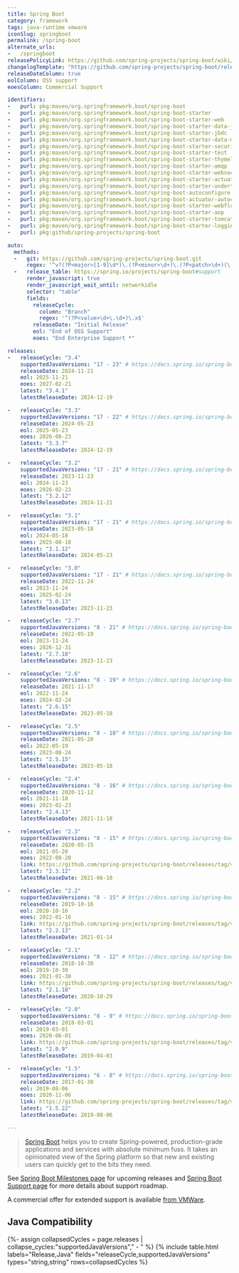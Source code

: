```yaml
---
title: Spring Boot
category: framework
tags: java-runtime vmware
iconSlug: springboot
permalink: /spring-boot
alternate_urls:
-   /springboot
releasePolicyLink: https://github.com/spring-projects/spring-boot/wiki/Supported-Versions
changelogTemplate: "https://github.com/spring-projects/spring-boot/releases/tag/v__LATEST__"
releaseDateColumn: true
eolColumn: OSS support
eoesColumn: Commercial Support

identifiers:
-   purl: pkg:maven/org.springframework.boot/spring-boot
-   purl: pkg:maven/org.springframework.boot/spring-boot-starter
-   purl: pkg:maven/org.springframework.boot/spring-boot-starter-web
-   purl: pkg:maven/org.springframework.boot/spring-boot-starter-data-jpa
-   purl: pkg:maven/org.springframework.boot/spring-boot-starter-jbdc
-   purl: pkg:maven/org.springframework.boot/spring-boot-starter-data-mongodb
-   purl: pkg:maven/org.springframework.boot/spring-boot-starter-security
-   purl: pkg:maven/org.springframework.boot/spring-boot-starter-test
-   purl: pkg:maven/org.springframework.boot/spring-boot-starter-thymeleaf
-   purl: pkg:maven/org.springframework.boot/spring-boot-starter-amqp
-   purl: pkg:maven/org.springframework.boot/spring-boot-starter-websocket
-   purl: pkg:maven/org.springframework.boot/spring-boot-starter-actuator
-   purl: pkg:maven/org.springframework.boot/spring-boot-starter-undertow
-   purl: pkg:maven/org.springframework.boot/spring-boot-autoconfigure
-   purl: pkg:maven/org.springframework.boot/spring-boot-actuator-autoconfigure
-   purl: pkg:maven/org.springframework.boot/spring-boot-starter-webflux
-   purl: pkg:maven/org.springframework.boot/spring-boot-starter-aop
-   purl: pkg:maven/org.springframework.boot/spring-boot-starter-tomcat
-   purl: pkg:maven/org.springframework.boot/spring-boot-starter-logging
-   purl: pkg:github/spring-projects/spring-boot

auto:
  methods:
  -   git: https://github.com/spring-projects/spring-boot.git
      regex: '^v?(?P<major>[1-9]\d*)\.(?P<minor>\d+)\.(?P<patch>\d+)(\.RELEASE)?$'
  -   release_table: https://spring.io/projects/spring-boot#support
      render_javascript: true
      render_javascript_wait_until: networkidle
      selector: "table"
      fields:
        releaseCycle:
          column: "Branch"
          regex: '^(?P<value>\d+\.\d+)\.x$'
        releaseDate: "Initial Release"
        eol: "End of OSS Support"
        eoes: "End Enterprise Support *"

releases:
-   releaseCycle: "3.4"
    supportedJavaVersions: "17 - 23" # https://docs.spring.io/spring-boot/docs/3.3.x/reference/html/getting-started.html#getting-started.system-requirements
    releaseDate: 2024-11-21
    eol: 2025-11-21
    eoes: 2027-02-21
    latest: "3.4.1"
    latestReleaseDate: 2024-12-19

-   releaseCycle: "3.3"
    supportedJavaVersions: "17 - 22" # https://docs.spring.io/spring-boot/docs/3.3.x/reference/html/getting-started.html#getting-started.system-requirements
    releaseDate: 2024-05-23
    eol: 2025-05-23
    eoes: 2026-08-23
    latest: "3.3.7"
    latestReleaseDate: 2024-12-19

-   releaseCycle: "3.2"
    supportedJavaVersions: "17 - 21" # https://docs.spring.io/spring-boot/docs/3.2.x/reference/html/getting-started.html#getting-started.system-requirements
    releaseDate: 2023-11-23
    eol: 2024-11-23
    eoes: 2026-02-23
    latest: "3.2.12"
    latestReleaseDate: 2024-11-21

-   releaseCycle: "3.1"
    supportedJavaVersions: "17 - 21" # https://docs.spring.io/spring-boot/docs/3.1.x/reference/html/getting-started.html#getting-started.system-requirements
    releaseDate: 2023-05-18
    eol: 2024-05-18
    eoes: 2025-08-18
    latest: "3.1.12"
    latestReleaseDate: 2024-05-23

-   releaseCycle: "3.0"
    supportedJavaVersions: "17 - 21" # https://docs.spring.io/spring-boot/docs/3.0.x/reference/html/getting-started.html#getting-started.system-requirements
    releaseDate: 2022-11-24
    eol: 2023-11-24
    eoes: 2025-02-24
    latest: "3.0.13"
    latestReleaseDate: 2023-11-23

-   releaseCycle: "2.7"
    supportedJavaVersions: "8 - 21" # https://docs.spring.io/spring-boot/docs/2.7.x/reference/html/getting-started.html#getting-started.system-requirements
    releaseDate: 2022-05-19
    eol: 2023-11-24
    eoes: 2026-12-31
    latest: "2.7.18"
    latestReleaseDate: 2023-11-23

-   releaseCycle: "2.6"
    supportedJavaVersions: "8 - 19" # https://docs.spring.io/spring-boot/docs/2.6.14/reference/html/getting-started.html#getting-started.system-requirements
    releaseDate: 2021-11-17
    eol: 2022-11-24
    eoes: 2024-02-24
    latest: "2.6.15"
    latestReleaseDate: 2023-05-18

-   releaseCycle: "2.5"
    supportedJavaVersions: "8 - 18" # https://docs.spring.io/spring-boot/docs/2.5.14/reference/html/getting-started.html#getting-started.system-requirements
    releaseDate: 2021-05-20
    eol: 2022-05-19
    eoes: 2023-08-24
    latest: "2.5.15"
    latestReleaseDate: 2023-05-18

-   releaseCycle: "2.4"
    supportedJavaVersions: "8 - 16" # https://docs.spring.io/spring-boot/docs/2.4.13/reference/html/getting-started.html#getting-started-system-requirements
    releaseDate: 2020-11-12
    eol: 2021-11-18
    eoes: 2023-02-23
    latest: "2.4.13"
    latestReleaseDate: 2021-11-18

-   releaseCycle: "2.3"
    supportedJavaVersions: "8 - 15" # https://docs.spring.io/spring-boot/docs/2.3.12.RELEASE/reference/html/getting-started.html#getting-started-system-requirements
    releaseDate: 2020-05-15
    eol: 2021-05-20
    eoes: 2022-08-20
    link: https://github.com/spring-projects/spring-boot/releases/tag/v__LATEST__.RELEASE
    latest: "2.3.12"
    latestReleaseDate: 2021-06-10

-   releaseCycle: "2.2"
    supportedJavaVersions: "8 - 15" # https://docs.spring.io/spring-boot/docs/2.2.13.RELEASE/reference/html/getting-started.html#getting-started-system-requirements
    releaseDate: 2019-10-16
    eol: 2020-10-16
    eoes: 2022-01-16
    link: https://github.com/spring-projects/spring-boot/releases/tag/v__LATEST__.RELEASE
    latest: "2.2.13"
    latestReleaseDate: 2021-01-14

-   releaseCycle: "2.1"
    supportedJavaVersions: "8 - 12" # https://docs.spring.io/spring-boot/docs/2.1.18.RELEASE/reference/html/getting-started-system-requirements.html
    releaseDate: 2018-10-30
    eol: 2019-10-30
    eoes: 2021-01-30
    link: https://github.com/spring-projects/spring-boot/releases/tag/v__LATEST__.RELEASE
    latest: "2.1.18"
    latestReleaseDate: 2020-10-29

-   releaseCycle: "2.0"
    supportedJavaVersions: "8 - 9" # https://docs.spring.io/spring-boot/docs/2.0.9.RELEASE/reference/html/getting-started-system-requirements.html
    releaseDate: 2018-03-01
    eol: 2019-03-01
    eoes: 2020-06-01
    link: https://github.com/spring-projects/spring-boot/releases/tag/v__LATEST__.RELEASE
    latest: "2.0.9"
    latestReleaseDate: 2019-04-03

-   releaseCycle: "1.5"
    supportedJavaVersions: "6 - 8" # https://docs.spring.io/spring-boot/docs/1.5.22.RELEASE/reference/html/getting-started-system-requirements.html
    releaseDate: 2017-01-30
    eol: 2019-08-06
    eoes: 2020-11-06
    link: https://github.com/spring-projects/spring-boot/releases/tag/v__LATEST__.RELEASE
    latest: "1.5.22"
    latestReleaseDate: 2019-08-06

---
```


> [Spring Boot](https://github.com/spring-projects/spring-boot) helps you to create Spring-powered,
> production-grade applications and services with absolute minimum fuss. It takes an opinionated
> view of the Spring platform so that new and existing users can quickly get to the bits they need.

See [Spring Boot Milestones page](https://github.com/spring-projects/spring-boot/milestones) for
upcoming releases and [Spring Boot Support page](https://spring.io/projects/spring-boot#support) for
more details about support roadmap.

A commercial offer for extended support is available
[from VMWare](https://tanzu.vmware.com/content/blog/vmware-spring-runtime-extended-support).

## Java Compatibility

{%- assign collapsedCycles = page.releases | collapse_cycles:"supportedJavaVersions"," - " %}
{% include table.html
  labels="Release,Java"
  fields="releaseCycle,supportedJavaVersions"
  types="string,string"
  rows=collapsedCycles %}
